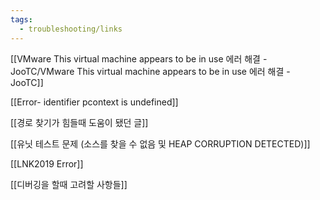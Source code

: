 ```yaml
---
tags:
  - troubleshooting/links
---
```

[[VMware This virtual machine appears to be in use 에러 해결 - JooTC/VMware This virtual machine appears to be in use 에러 해결 - JooTC]]

[[Error- identifier pcontext is undefined]]

[[경로 찾기가 힘들때 도움이 됐던 글]]

[[유닛 테스트 문제 (소스를 찾을 수 없음 및 HEAP CORRUPTION DETECTED)]]

[[LNK2019 Error]]

[[디버깅을 할때 고려할 사항들]]